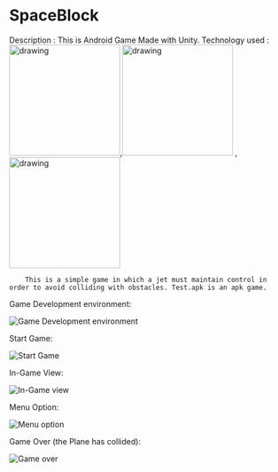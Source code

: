 # SpaceBlock

Description : This is Android Game Made with Unity.
Technology used :
<img src="https://upload.wikimedia.org/wikipedia/commons/4/4f/Csharp_Logo.png" alt="drawing" width="200"/>,<img src="https://upload.wikimedia.org/wikipedia/commons/thumb/1/19/Unity_Technologies_logo.svg/2560px-Unity_Technologies_logo.svg.png" alt="drawing" width="200"/> , <img src="https://e1.pngegg.com/pngimages/736/783/png-clipart-macos-app-icons-android-studio-thumbnail.png" alt="drawing" width="200"/>


        This is a simple game in which a jet must maintain control in order to avoid colliding with obstacles. Test.apk is an apk game.
        
        
Game Development environment:

![Game Development environment](https://user-images.githubusercontent.com/59217773/208290912-c13b1870-9a08-4e83-84db-471b64732de5.png)


Start Game:

![Start Game](https://user-images.githubusercontent.com/59217773/208291225-47f46a19-da42-4b5a-a921-79d437f964cd.jpg)


In-Game View:

![In-Game view](https://user-images.githubusercontent.com/59217773/208291244-f07f427c-dba4-4edf-b8db-dc95caf3a6e2.jpg)


Menu Option:

![Menu option](https://user-images.githubusercontent.com/59217773/208291283-105211be-949d-4a6c-a955-27e9cd4fd2ca.jpg)


Game Over (the Plane has collided):

![Game over](https://user-images.githubusercontent.com/59217773/208291262-0c5319ad-cd84-4839-a7c9-b03b31828340.jpg)
